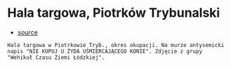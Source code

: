# Hala targowa, Piotrków Trybunalski

- [source](https://www.facebook.com/450283150424888/photos/gm.1080970985806403/452055953580941/)

```
Hala targowa w Piotrkowie Tryb., okres okupacji. Na murze antysemicki napis "NIE KUPUJ U ŻYDA UŚMIERCAJĄCEGO KONIE". Zdjęcie z grupy "Wehikuł Czasu Ziemi Łódzkiej".
```
